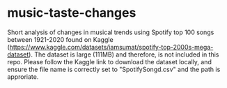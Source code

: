 # music-taste-changes

Short analysis of changes in musical trends using Spotify top 100 songs between 1921-2020 found on Kaggle (https://www.kaggle.com/datasets/iamsumat/spotify-top-2000s-mega-dataset). The dataset is large (111MB) and therefore, is not included in this repo. Please follow the Kaggle link to download the dataset locally, and ensure the file name is correctly set to "SpotifySongd.csv" and the path is approriate.


